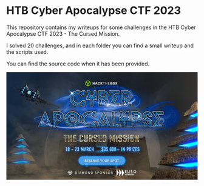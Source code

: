 # HTB Cyber Apocalypse CTF 2023

This repository contains my writeups for some challenges in the HTB Cyber Apocalypse CTF 2023 - The Cursed Mission.

I solved 20 challenges, and in each folder you can find a small writeup and the scripts used.

You can find the source code when it has been provided.

![banner](./banner.jpg)

